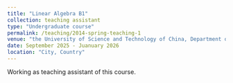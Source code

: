```yaml
---
title: "Linear Algebra B1"
collection: teaching assistant
type: "Undergraduate course"
permalink: /teaching/2014-spring-teaching-1
venue: "the University of Science and Technology of China, Department of Mathematics"
date: September 2025 - Juanuary 2026
location: "City, Country"
---
```


Working as teaching assistant of this course. 

